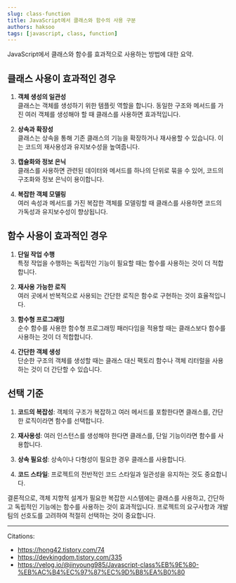 ```yaml
---
slug: class-function
title: JavaScript에서 클래스와 함수의 사용 구분
authors: haksoo
tags: [javascript, class, function]
---
```


JavaScript에서 클래스와 함수를 효과적으로 사용하는 방법에 대한 요약.

## 클래스 사용이 효과적인 경우

1. **객체 생성의 일관성**  
   클래스는 객체를 생성하기 위한 템플릿 역할을 합니다. 동일한 구조와 메서드를 가진 여러 객체를 생성해야 할 때 클래스를 사용하면 효과적입니다.

<!-- truncate -->

2. **상속과 확장성**  
   클래스는 상속을 통해 기존 클래스의 기능을 확장하거나 재사용할 수 있습니다. 이는 코드의 재사용성과 유지보수성을 높여줍니다.

3. **캡슐화와 정보 은닉**  
   클래스를 사용하면 관련된 데이터와 메서드를 하나의 단위로 묶을 수 있어, 코드의 구조화와 정보 은닉이 용이합니다.

4. **복잡한 객체 모델링**  
   여러 속성과 메서드를 가진 복잡한 객체를 모델링할 때 클래스를 사용하면 코드의 가독성과 유지보수성이 향상됩니다.

## 함수 사용이 효과적인 경우

1. **단일 작업 수행**  
   특정 작업을 수행하는 독립적인 기능이 필요할 때는 함수를 사용하는 것이 더 적합합니다.

2. **재사용 가능한 로직**  
   여러 곳에서 반복적으로 사용되는 간단한 로직은 함수로 구현하는 것이 효율적입니다.

3. **함수형 프로그래밍**  
   순수 함수를 사용한 함수형 프로그래밍 패러다임을 적용할 때는 클래스보다 함수를 사용하는 것이 더 적합합니다.

4. **간단한 객체 생성**  
   단순한 구조의 객체를 생성할 때는 클래스 대신 팩토리 함수나 객체 리터럴을 사용하는 것이 더 간단할 수 있습니다.

## 선택 기준

1. **코드의 복잡성**: 객체의 구조가 복잡하고 여러 메서드를 포함한다면 클래스를, 간단한 로직이라면 함수를 선택합니다.

2. **재사용성**: 여러 인스턴스를 생성해야 한다면 클래스를, 단일 기능이라면 함수를 사용합니다.

3. **상속 필요성**: 상속이나 다형성이 필요한 경우 클래스를 사용합니다.

4. **코드 스타일**: 프로젝트의 전반적인 코드 스타일과 일관성을 유지하는 것도 중요합니다.

결론적으로, 객체 지향적 설계가 필요한 복잡한 시스템에는 클래스를 사용하고, 간단하고 독립적인 기능에는 함수를 사용하는 것이 효과적입니다. 프로젝트의 요구사항과 개발 팀의 선호도를 고려하여 적절히 선택하는 것이 중요합니다.

---

Citations:

- https://hong42.tistory.com/74
- https://devkingdom.tistory.com/335
- https://velog.io/@jinyoung985/Javascript-class%EB%9E%80-%EB%AC%B4%EC%97%87%EC%9D%B8%EA%B0%80
